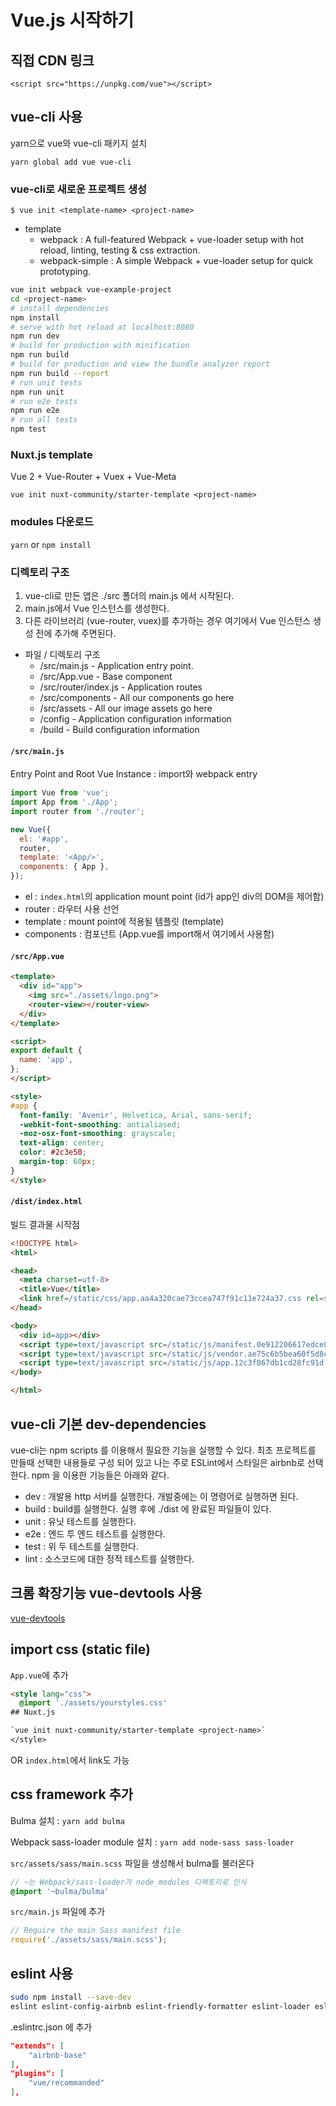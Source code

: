 # Vue.js 시작하기

## 직접 CDN 링크

`<script src="https://unpkg.com/vue"></script>`

## vue-cli 사용

yarn으로 vue와 vue-cli 패키지 설치

`yarn global add vue vue-cli`

### vue-cli로 새로운 프로젝트 생성

`$ vue init <template-name> <project-name>`

- template
  - webpack : A full-featured Webpack + vue-loader setup with hot reload, linting, testing & css extraction.
  - webpack-simple : A simple Webpack + vue-loader setup for quick prototyping.

```sh
vue init webpack vue-example-project
cd <project-name>
# install dependencies
npm install
# serve with hot reload at localhost:8080
npm run dev
# build for production with minification
npm run build
# build for production and view the bundle analyzer report
npm run build --report
# run unit tests
npm run unit
# run e2e tests
npm run e2e
# run all tests
npm test
```

### Nuxt.js template

Vue 2 + Vue-Router + Vuex + Vue-Meta

`vue init nuxt-community/starter-template <project-name>`

### modules 다운로드

`yarn` or `npm install`

### 디렉토리 구조

1. vue-cli로 만든 앱은 ./src 폴더의 main.js 에서 시작된다.
1. main.js에서 Vue 인스턴스를 생성한다.
1. 다른 라이브러리 (vue-router, vuex)를 추가하는 경우 여기에서 Vue 인스턴스 생성 전에 추가해 주면된다.

- 파일 / 디렉토리 구조
  - /src/main.js - Application entry point.
  - /src/App.vue - Base component
  - /src/router/index.js - Application routes
  - /src/components - All our components go here
  - /src/assets - All our image assets go here
  - /config - Application configuration information
  - /build - Build configuration information

#### `/src/main.js`

Entry Point and Root Vue Instance : import와 webpack entry

```js
import Vue from 'vue';
import App from './App';
import router from './router';

new Vue({
  el: '#app',
  router,
  template: '<App/>',
  components: { App },
});
```

- el : `index.html`의 application mount point (id가 app인 div의 DOM을 제어함)
- router : 라우터 사용 선언
- template : mount point에 적용될 템플릿 (template)
- components : 컴포넌트 (App.vue를 import해서 여기에서 사용함)

#### `/src/App.vue`

```html
<template>
  <div id="app">
    <img src="./assets/logo.png">
    <router-view></router-view>
  </div>
</template>

<script>
export default {
  name: 'app',
};
</script>

<style>
#app {
  font-family: 'Avenir', Helvetica, Arial, sans-serif;
  -webkit-font-smoothing: antialiased;
  -moz-osx-font-smoothing: grayscale;
  text-align: center;
  color: #2c3e50;
  margin-top: 60px;
}
</style>
```

#### `/dist/index.html`

빌드 결과물 시작점

```html
<!DOCTYPE html>
<html>

<head>
  <meta charset=utf-8>
  <title>Vue</title>
  <link href=/static/css/app.aa4a320cae73ccea747f91c11e724a37.css rel=stylesheet>
</head>

<body>
  <div id=app></div>
  <script type=text/javascript src=/static/js/manifest.0e912206617edce8a3e3.js></script>
  <script type=text/javascript src=/static/js/vendor.ae75c6b5bea60f5d8cec.js></script>
  <script type=text/javascript src=/static/js/app.12c3f867db1cd28fc91d.js></script>
</body>

</html>
```

## vue-cli 기본 dev-dependencies

vue-cli는 npm scripts 를 이용해서 필요한 기능을 실행할 수 있다.
최초 프로젝트를 만들때 선택한 내용들로 구성 되어 있고 나는 주로 ESLint에서 스타일은 airbnb로 선택한다.
npm 을 이용한 기능들은 아래와 같다.

- dev : 개발용 http 서버를 실행한다. 개발중에는 이 명령어로 실행하면 된다.
- build : build를 실행한다. 실행 후에 ./dist 에 완료된 파일들이 있다.
- unit : 유닛 테스트를 실행한다.
- e2e : 엔드 투 엔드 테스트를 실행한다.
- test : 위 두 테스트를 실행한다.
- lint : 소스코드에 대한 정적 테스트를 실행한다.

## 크롬 확장기능 vue-devtools 사용

[vue-devtools](https://chrome.google.com/webstore/detail/vuejs-devtools/nhdogjmejiglipccpnnnanhbledajbpd)

## import css (static file)

`App.vue`에 추가

```html
<style lang="css">
  @import './assets/yourstyles.css'
## Nuxt.js

`vue init nuxt-community/starter-template <project-name>`
</style>
```

OR `index.html`에서 link도 가능

## css framework 추가

Bulma 설치 : `yarn add bulma`

Webpack sass-loader module 설치 : `yarn add node-sass sass-loader`

`src/assets/sass/main.scss` 파일을 생성해서 bulma를 불러온다

```scss
// ~는 Webpack/sass-loader가 node_modules 디렉토리로 인식
@import '~bulma/bulma'
```

`src/main.js` 파일에 추가

```js
// Require the main Sass manifest file
require('./assets/sass/main.scss');
```

## eslint 사용

```sh
sudo npm install --save-dev
eslint eslint-config-airbnb eslint-friendly-formatter eslint-loader eslint-plugin-html eslint-plugin-vue eslint-plugin-import eslint-plugin-node eslint-plugin-promise eslint-plugin-standard
```

.eslintrc.json 에 추가

```json
"extends": [
    "airbnb-base"
],
"plugins": [
    "vue/recommanded"
],
```
